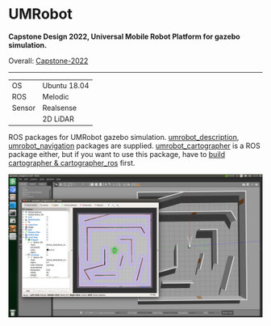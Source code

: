 # UMRobot
**Capstone Design 2022, Universal Mobile Robot Platform for gazebo simulation.**

Overall: [Capstone-2022](https://github.com/msjun23/Capstone-2022)

---

|||
|---|---|
|OS| Ubuntu 18.04|
|ROS| Melodic|
|Sensor| Realsense|
||2D LiDAR|

ROS packages for UMRobot gazebo simulation. [umrobot_description](umrobot_description/), [umrobot_navigation](umrobot_navigation/) packages are supplied. [umrobot_cartographer](umrobot_cartographer/) is a ROS package either, but if you want to use this package, have to [build cartographer & cartographer_ros](https://google-cartographer-ros.readthedocs.io/en/latest/compilation.html) first.

![total_sim](umrobot_description/images/total_sim.png)
